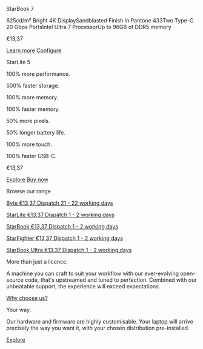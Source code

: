 StarBook 7

625cd/m² Bright 4K DisplaySandblasted Finish in Pantone 433Two Type-C 20 Gbps PortsIntel Ultra 7 ProcessorUp to 96GB of DDR5 memory

€13,37

[Learn more](/pages/starbook) [Configure](/products/starbook)

StarLite 5

100% more performance.

500% faster storage.

100% more memory.

100% faster memory.

50% more pixels.

50% longer battery life.

100% more touch.

100% faster USB-C.

[](https://mastodon.social/@starlabssystems)

€13,37

[Explore](/pages/starlite) [Buy now](/products/starlite)

Browse our range

[](/products/byte)

[Byte €13,37 Dispatch 21 - 22 working days](/products/byte)

[](/products/starlite)

[StarLite €13,37 Dispatch 1 - 2 working days](/products/starlite)

[](/products/starbook)

[StarBook €13,37 Dispatch 1 - 2 working days](/products/starbook)

[](/products/starfighter)

[StarFighter €13,37 Dispatch 1 - 2 working days](/products/starfighter)

[](/products/starbook-ultra)

[StarBook Ultra €13,37 Dispatch 1 - 2 working days](/products/starbook-ultra)

More than just a licence.

 A machine you can craft to suit your workflow with our ever-evolving open-source code, that's upstreamed and tuned to perfection. Combined with our unbeatable support, the experience will exceed expectations.

[Why choose us?](/pages/why-choose-us)

Your way.

 Our hardware and firmware are highly customisable. Your laptop will arrive precisely the way you want it, with your chosen distribution pre-installed.

[Explore](/pages/distributions)
